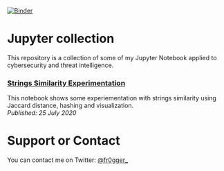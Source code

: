 [![Binder](https://mybinder.org/badge_logo.svg)](https://mybinder.org/v2/gh/fr0gger/jupyter-collection.git/HEAD)

# Jupyter collection

This repository is a collection of some of my Jupyter Notebook applied to cybersecurity and threat intelligence. 

### [Strings Similarity Experimentation](https://github.com/fr0gger/jupyter-collection/blob/main/strings_similarity/Strings_Extraction.ipynb)
This notebook shows some experiementation with strings similarity using Jaccard distance, hashing and visualization. 
<br /> *Published: 25 July 2020*


# Support or Contact

You can contact me on Twitter: [@fr0gger_](https://twitter.com/fr0gger_)
